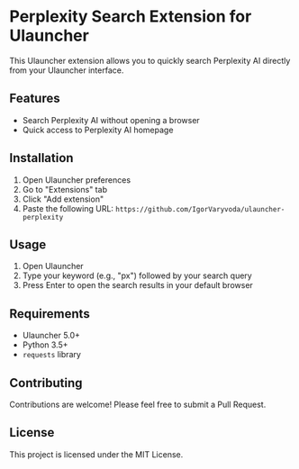 # Perplexity Search Extension for Ulauncher

This Ulauncher extension allows you to quickly search Perplexity AI directly from your Ulauncher interface.

## Features

- Search Perplexity AI without opening a browser
- Quick access to Perplexity AI homepage

## Installation

1. Open Ulauncher preferences
2. Go to "Extensions" tab
3. Click "Add extension"
4. Paste the following URL:
   `https://github.com/IgorVaryvoda/ulauncher-perplexity`

## Usage

1. Open Ulauncher
2. Type your keyword (e.g., "px") followed by your search query
3. Press Enter to open the search results in your default browser

## Requirements

- Ulauncher 5.0+
- Python 3.5+
- `requests` library


## Contributing

Contributions are welcome! Please feel free to submit a Pull Request.

## License

This project is licensed under the MIT License.
